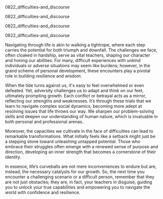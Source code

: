 
0822_difficulties-and_discourse


0822_difficulties-and_discourse


0822_difficulties-and_discourse


0822_difficulties-and_discourse

Navigating through life is akin to walking a tightrope, where each step carries the potential for both triumph and downfall. The challenges we face, often cloaked in hardship, serve as vital teachers, shaping our character and honing our abilities. For many, difficult experiences with unkind individuals or adverse situations may seem like burdens; however, in the grand scheme of personal development, these encounters play a pivotal role in building resilience and wisdom.

When the tide turns against us, it's easy to feel overwhelmed or even defeated. Yet, adversity challenges us to adapt and think on our feet, ultimately prompting growth. Each conflict or betrayal acts as a mirror, reflecting our strengths and weaknesses. It’s through these trials that we learn to navigate complex social dynamics, becoming more adept at resolving issues that life throws our way. We sharpen our problem-solving skills and deepen our understanding of human nature, which is invaluable in both personal and professional arenas.

Moreover, the capacities we cultivate in the face of difficulties can lead to remarkable transformations. What initially feels like a setback might just be a stepping stone toward unleashing untapped potential. Those who embrace their struggles often emerge with a renewed sense of purpose and direction, developing an inner strength that becomes a cornerstone of their identity.

In essence, life’s curveballs are not mere inconveniences to endure but are, instead, the necessary catalysts for our growth. So, the next time you encounter a challenging scenario or a difficult person, remember that they are not just obstacles; they are, in fact, your teachers in disguise, guiding you to unlock your true capabilities and empowering you to navigate the world with confidence and resilience.